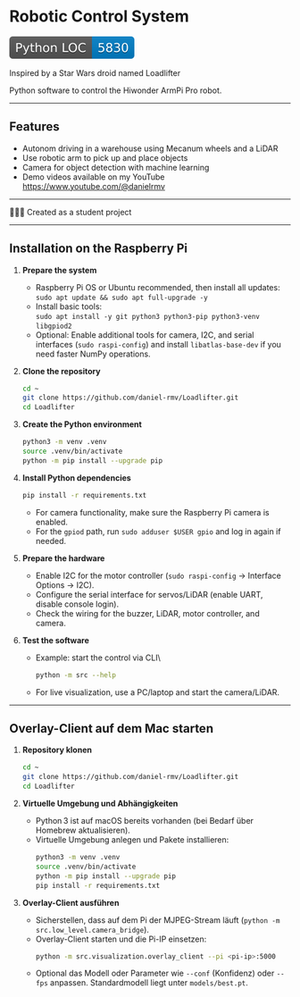# Robotic Control System

![Python LOC badge](docs/badges/python_loc.svg)

Inspired by a Star Wars droid named Loadlifter

Python software to control the Hiwonder ArmPi Pro robot.

---

## Features

- Autonom driving in a warehouse using Mecanum wheels and a LiDAR
- Use robotic arm to pick up and place objects
- Camera for object detection with machine learning
- Demo videos available on my YouTube https://www.youtube.com/@danielrmv

---

👨🏽‍💻 Created as a student project

---

## Installation on the Raspberry Pi

1. **Prepare the system**
   - Raspberry Pi OS or Ubuntu recommended, then install all updates:\
     `sudo apt update && sudo apt full-upgrade -y`
   - Install basic tools:\
     `sudo apt install -y git python3 python3-pip python3-venv libgpiod2`
   - Optional: Enable additional tools for camera, I2C, and serial interfaces (`sudo raspi-config`) and install `libatlas-base-dev` if you need faster NumPy operations.

2. **Clone the repository**
   ```bash
   cd ~
   git clone https://github.com/daniel-rmv/Loadlifter.git
   cd Loadlifter
   ```

3. **Create the Python environment**
   ```bash
   python3 -m venv .venv
   source .venv/bin/activate
   python -m pip install --upgrade pip
   ```

4. **Install Python dependencies**
   ```bash
   pip install -r requirements.txt
   ```
   - For camera functionality, make sure the Raspberry Pi camera is enabled.
   - For the `gpiod` path, run `sudo adduser $USER gpio` and log in again if needed.

5. **Prepare the hardware**
   - Enable I2C for the motor controller (`sudo raspi-config` → Interface Options → I2C).
   - Configure the serial interface for servos/LiDAR (enable UART, disable console login).
   - Check the wiring for the buzzer, LiDAR, motor controller, and camera.

6. **Test the software**
   - Example: start the control via CLI\
     ```bash
     python -m src --help
     ```
   - For live visualization, use a PC/laptop and start the camera/LiDAR.
   
---

## Overlay-Client auf dem Mac starten

1. **Repository klonen**
   ```bash
   cd ~
   git clone https://github.com/daniel-rmv/Loadlifter.git
   cd Loadlifter
   ```

2. **Virtuelle Umgebung und Abhängigkeiten**
   - Python 3 ist auf macOS bereits vorhanden (bei Bedarf über Homebrew aktualisieren).
   - Virtuelle Umgebung anlegen und Pakete installieren:
     ```bash
     python3 -m venv .venv
     source .venv/bin/activate
     python -m pip install --upgrade pip
     pip install -r requirements.txt
     ```

3. **Overlay-Client ausführen**
   - Sicherstellen, dass auf dem Pi der MJPEG-Stream läuft (`python -m src.low_level.camera_bridge`).
   - Overlay-Client starten und die Pi-IP einsetzen:
     ```bash
     python -m src.visualization.overlay_client --pi <pi-ip>:5000
     ```
   - Optional das Modell oder Parameter wie `--conf` (Konfidenz) oder `--fps` anpassen. Standardmodell liegt unter `models/best.pt`.

